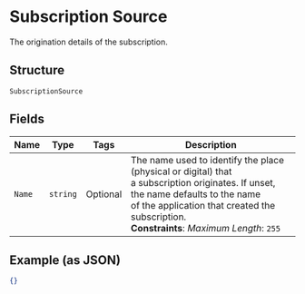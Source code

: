 
# Subscription Source

The origination details of the subscription.

## Structure

`SubscriptionSource`

## Fields

| Name | Type | Tags | Description |
|  --- | --- | --- | --- |
| `Name` | `string` | Optional | The name used to identify the place (physical or digital) that<br>a subscription originates. If unset, the name defaults to the name<br>of the application that created the subscription.<br>**Constraints**: *Maximum Length*: `255` |

## Example (as JSON)

```json
{}
```

